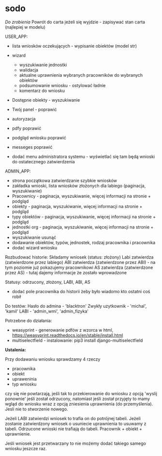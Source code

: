 # sodo

<i>Do zrobienia</i>
Powrót do carta jeżeli się wyjdzie - zapisywać stan carta (najlepiej w modelu)

USER_APP:
- lista wniosków oczekujących - wypisanie obiektów (model str)
- wizard
	- wyszukiwanie jednostki
	- walidacja
	- aktualne uprawnienia wybranych pracowników do wybranych obiektów
	- podsumowanie wniosku - ostylować ładnie
	- komentarz do wniosku
- Dostępne obiekty - wyszukiwanie
- Twój panel - poprawić 
- autoryzacja
- pdfy poprawić 
- podgląd wniosku poprawić
- messeges poprawić

- dodać menu administratora systemu - wyświetlać się tam będą wnioski do ostatecznego zatwierdzenia


ADMIN_APP:
- strona początkowa zatwierdzanie szybkie wniosków
- zakładka wnioski, lista wniosków złożonych dla labiego (paginacja, wyszukiwanie)
- Pracownicy - paginacja, wyszukiwanie, więcej informacji na stronie + podgląd
- obiekty - paginacja, wyszukiwanie, więcej informacji na stronie + podgląd
- typy obiektów - paginacja, wyszukiwanie, więcej informacji na stronie + podgląd
- jednostki org - paginacja, wyszukiwanie, więcej informacji na stronie + podgląd
- wyszukiwanie usunąć
- dodawanie obiektów, typów, jednostek, rodzaj pracownika i pracownika
- dodać wizard wniosku

Rozbudować historie:
Składamy wniosek (status: złożony)
Labi zatwierdza (zatwierdzone przez labiego)
ABI zatwierdza (zatwierdzone przez ABI) - na tym poziomie już pokazujemy pracownikowi
AS zatwierdza (zatwierdzone przez AS) - tutaj dajemy informacje że zostało wprowadzone

Statusy: odrzucony, złożony, LABI, ABI, AS

+ dodać pole pracownika do historii żeby było wiadomo kto ostatni coś robił



Do testów:
Hasło do admina - 'blacktron'
Zwykły uzytkownik - 'michal', 'kamil'
LABI - 'admin_wmi', 'admin_fizyka'

Potrzebne do działania:
- weasyprint - generowanie pdfów z wzorca w html, https://weasyprint.readthedocs.io/en/stable/install.html
- multiselectfield - instalowanie: pip3 install django-multiselectfield


<b>Ustalenia:</b>

Przy dodawaniu wniosku sprawdzamy 4 rzeczy
- pracownika
- obiekt 
- upraweninia
- typ wniosku

czy się nie powtarzają, jeśli tak to przekierowanie do wniosku z opcją 'wyslij ponownie' jeśli został odrzucony, natomiast jeśli został przyjęty to mamy wgląd do wniosku wraz z opcją zniesienia uprawnienia (do przemyślenia). Jesli nie to stworzenie nowego. 

Jeżeli LABI zatwierdzi wniosek to trafia on do potrójnej tabeli. Jeżeli zostanie zatwierdzony wniosek o usuniecie uprawnienia to usuwamy z tabeli. Odrzucone wnioski nie trafiają do tabeli.
Pracownik + obiekt + uprawnienie.

Jeśli wniosek jest przetwarzany to nie możemy dodać takiego samego wniosku jeszcze raz. 
